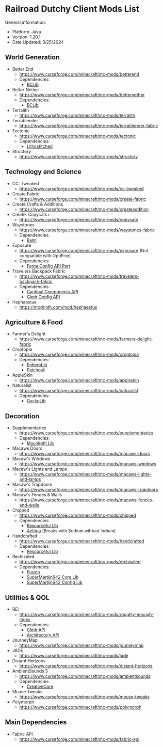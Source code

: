 # Railroad Dutchy Client Mods List

General information:
- Platform: Java
- Version: 1.20.1
- Date Updated: 3/25/2024

## World Generation
- Better End
  - https://www.curseforge.com/minecraft/mc-mods/betterend
  - Dependencies:
    - [BCLib](https://www.curseforge.com/minecraft/mc-mods/bclib)
- Better Nether
  - https://www.curseforge.com/minecraft/mc-mods/betternether
  - Dependencies:
    - [BCLib](https://www.curseforge.com/minecraft/mc-mods/bclib)
- Terralith
  - https://www.curseforge.com/minecraft/mc-mods/terralith
- Terrablender
  - https://www.curseforge.com/minecraft/mc-mods/terrablender-fabric
- Tectonic
  - https://www.curseforge.com/minecraft/mc-mods/tectonic
  - Dependencies:
    - [Lithostitched](https://www.curseforge.com/minecraft/mc-mods/lithostitched)
- Structory
  - https://www.curseforge.com/minecraft/mc-mods/structory

## Technology and Science
- CC: Tweaked
  - https://www.curseforge.com/minecraft/mc-mods/cc-tweaked
- Create Fabric
  - https://www.curseforge.com/minecraft/mc-mods/create-fabric
- Create Crafts & Additions
  - https://www.curseforge.com/minecraft/mc-mods/createaddition
- Create: Copycats+
  - https://www.curseforge.com/minecraft/mc-mods/copycats
- Waystones
  - https://www.curseforge.com/minecraft/mc-mods/waystones-fabric
  - Dependencies:
    - [Balm](https://www.curseforge.com/minecraft/mc-mods/balm-fabric)
- Exposure
  - https://www.curseforge.com/minecraft/mc-mods/exposure (Not compatible with OptiFine)
  - Dependencies:
    - [Forge Config API Port](https://www.curseforge.com/minecraft/mc-mods/forge-config-api-port-fabric)
- Travelers Backpack Fabric
  - https://www.curseforge.com/minecraft/mc-mods/travelers-backpack-fabric
  - Dependencies:
    - [Cardinal Components API](https://www.curseforge.com/minecraft/mc-mods/cardinal-components-api)
    - [Cloth Config API](https://www.curseforge.com/minecraft/mc-mods/cloth-config)
- Hephaestus
  - https://modrinth.com/mod/hephaestus
## Agriculture & Food
- Farmer's Delight
  - https://www.curseforge.com/minecraft/mc-mods/farmers-delight-fabric
- Croptopia
  - https://www.curseforge.com/minecraft/mc-mods/croptopia
  - Dependencies:
    - [EpheroLib](https://www.curseforge.com/minecraft/mc-mods/epherolib)
    - [Patchouli](https://www.curseforge.com/minecraft/mc-mods/patchouli-fabric)
- AppleSkin
  - https://www.curseforge.com/minecraft/mc-mods/appleskin
- Naturalist
  - https://www.curseforge.com/minecraft/mc-mods/naturalist
  - Dependencies:
    - [GeckoLib](https://www.curseforge.com/minecraft/mc-mods/geckolib)
## Decoration
- Supplementaries
  - https://www.curseforge.com/minecraft/mc-mods/supplementaries
  - Dependencies:
    - [Moonlight Lib](https://www.curseforge.com/minecraft/mc-mods/selene)
- Macaws Doors
  - https://www.curseforge.com/minecraft/mc-mods/macaws-doors
- Macaw's Windows
  - https://www.curseforge.com/minecraft/mc-mods/macaws-windows
- Macaw's Lights and Lamps
  - https://www.curseforge.com/minecraft/mc-mods/macaws-lights-and-lamps
- Macaw's Trapdoors
  - https://www.curseforge.com/minecraft/mc-mods/macaws-trapdoors
- Macaw's Fences & Walls
  - https://www.curseforge.com/minecraft/mc-mods/macaws-fences-and-walls
- Chipped
  - https://www.curseforge.com/minecraft/mc-mods/chipped
  - Dependencies:
    - [Resourceful Lib](https://www.curseforge.com/minecraft/mc-mods/resourceful-lib)
    - [Aethna](https://www.curseforge.com/minecraft/mc-mods/athena) (Breaks with Sodium wihtout Indium)
- Handcrafted
  - https://www.curseforge.com/minecraft/mc-mods/handcrafted
  - Dependencies:
    - [Resourceful Lib](https://www.curseforge.com/minecraft/mc-mods/resourceful-lib)
- Rechiseled
  - https://www.curseforge.com/minecraft/mc-mods/rechiseled
  - Dependencies:
    - [Fusion](https://www.curseforge.com/minecraft/mc-mods/fusion-connected-textures)
    - [SuperMartijn642 Core Lib](https://www.curseforge.com/minecraft/mc-mods/supermartijn642s-core-lib)
    - [SuperMartijn642 Config Lib](https://www.curseforge.com/minecraft/mc-mods/supermartijn642s-config-lib)
## Utilities & QOL
- REI
  - https://www.curseforge.com/minecraft/mc-mods/roughly-enough-items
  - Dependencies:
    - [Cloth API](https://www.curseforge.com/minecraft/mc-mods/cloth-config)
    - [Architectury API](https://www.curseforge.com/minecraft/mc-mods/architectury-api)
- JourneyMap
  - https://www.curseforge.com/minecraft/mc-mods/journeymap
- JADE
  - https://www.curseforge.com/minecraft/mc-mods/jade
- Distant Horizons
  - https://www.curseforge.com/minecraft/mc-mods/distant-horizons
- AmbientSounds 5
  - https://www.curseforge.com/minecraft/mc-mods/ambientsounds
  - Dependencies:
    - [CreativeCore](https://www.curseforge.com/minecraft/mc-mods/creativecore)
- Mouse Tweaks
  - https://www.curseforge.com/minecraft/mc-mods/mouse-tweaks
- Polymorph
  - https://www.curseforge.com/minecraft/mc-mods/polymorph

## Main Dependencies
- Fabric API
  - https://www.curseforge.com/minecraft/mc-mods/fabric-api